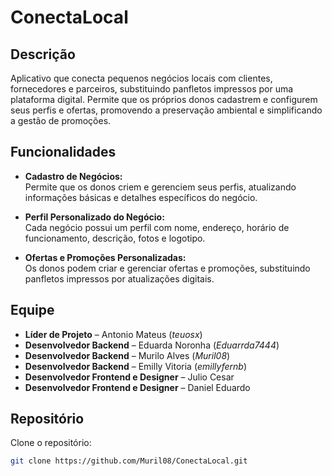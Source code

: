 # ConectaLocal  

## Descrição  
Aplicativo que conecta pequenos negócios locais com clientes, fornecedores e parceiros, substituindo panfletos impressos por uma plataforma digital. Permite que os próprios donos cadastrem e configurem seus perfis e ofertas, promovendo a preservação ambiental e simplificando a gestão de promoções.  

## Funcionalidades  

- **Cadastro de Negócios:**  
  Permite que os donos criem e gerenciem seus perfis, atualizando informações básicas e detalhes específicos do negócio.  

- **Perfil Personalizado do Negócio:**  
  Cada negócio possui um perfil com nome, endereço, horário de funcionamento, descrição, fotos e logotipo.  

- **Ofertas e Promoções Personalizadas:**  
  Os donos podem criar e gerenciar ofertas e promoções, substituindo panfletos impressos por atualizações digitais.  

## Equipe  
- **Líder de Projeto** – Antonio Mateus (*teuosx*)  
- **Desenvolvedor Backend** – Eduarda Noronha (*Eduarrda7444*)  
- **Desenvolvedor Backend** – Murilo Alves (*Muril08*)  
- **Desenvolvedor Backend** – Emilly Vitoria (*emillyfernb*)  
- **Desenvolvedor Frontend e Designer** – Julio Cesar  
- **Desenvolvedor Frontend e Designer** – Daniel Eduardo  

## Repositório  
Clone o repositório:  

```bash
git clone https://github.com/Muril08/ConectaLocal.git
